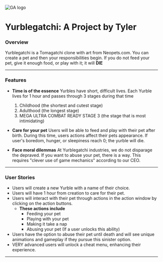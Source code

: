 ![GA logo](https://ga-dash.s3.amazonaws.com/production/assets/logo-9f88ae6c9c3871690e33280fcf557f33.png)
# Yurblegatchi: A Project by Tyler

### Overview

Yurblegatchi is a Tomagatchi clone with art from Neopets.com. You can create a pet and then your responsibilities begin. If you do not feed your pet, give it enough food, or play with it; it will **DIE**

---

### Features

* **Time is of the essence** Yurbles have short, difficult lives. Each Yurble lives for 1 hour and passes through 3 stages during that time
    1.  Childhood (the shortest and cutest stage)
    2.  Adulthood (the longest stage)
    3.  MEGA ULTRA COMBAT READY STAGE 3 (the stage that is most intimidating)
* **Care for your pet** Users will be able to feed and play with their pet after birth. During this time, users actions affect their pets appearance. If user's boredom, hunger, or sleepiness reach 0; the yurble will die.

* **Face moral dilemmas** At Yurblegatchi industries, we do not disparage the depraved. If you want to abuse your pet, there is a way. This requires "clever use of game mechanics" according to our CEO.


---

### User Stories

* Users will create a new Yurble with a name of their choice.
* Users will have 1 hour from creation to care for their pet.
* Users will interact with their pet through actions in the action window by clicking on the action buttons.
    * **These actions include**
        * Feeding your pet
        * Playing with your pet
        * Making it take a nap
        * Abusing your pet (If a user unlocks this ability)
* Users have the option to abuse their pet until death and will see unique animations and gameplay if they pursue this sinister option.
* VERY advanced users will unlock a cheat menu, enhancing their experience.
---


